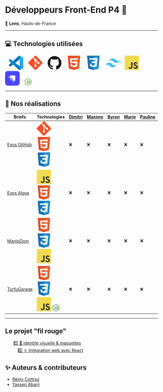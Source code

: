 # Développeurs Front-End P4 🚀

📍 **Lens**, Hauts-de-France

---

## 💻 Technologies utilisées

&nbsp;&nbsp;
![VS Code](./img/vscode.svg)
&nbsp;&nbsp;
![Git](./img/git.svg)
&nbsp;&nbsp;
![GitHub](./img/github.svg)
&nbsp;&nbsp;
![HTML](./img/html.svg)
&nbsp;&nbsp;
![CSS](./img/css.svg)
&nbsp;&nbsp;
![Tailwind](./img/tailwind.svg)
&nbsp;&nbsp;
![JavaScript](./img/javascript.svg)
&nbsp;&nbsp;
![Strapi](./img/strapi.svg)
&nbsp;&nbsp;
<img src="./profile/img/nodejs.svg" width="24" alt="node Logo" />

---

## 🚀 Nos réalisations

| Briefs                                                               | Technologies                                                                                                  | [Dimitri](https://github.com/PandaaxDvlpt) | [Maxime](https://github.com/Maxeile) | [Byron](https://github.com/Drakane) | [Marie](https://github.com/Llewenaa) | [Pauline](https://github.com/Pauline-13) | [Loris](https://github.com/Sirolbfr) | [Laurine](https://github.com/BouchartLaurine) | [Bryan](https://github.com/bryanT062) | [Rachel](https://github.com/arcanom) | [Alireza](https://github.com/AlirezaAlavi7713) | [Tony](https://github.com/Tonny654) | [Sébastien](https://github.com/sebastien-76) | [Luigi](https://github.com/tuirz) | [Nassima](https://github.com/nasskconcept) | [Corentin](https://github.com/arcanom) |
| -------------------------------------------------------------------- | ------------------------------------------------------------------------------------------------------------- | ------------------------------------------ | ------------------------------------ | ----------------------------------- | ------------------------------------ | ---------------------------------------- | ------------------------------------ | --------------------------------------------- | ------------------------------------- | ------------------------------------ | ---------------------------------------------- | ----------------------------------- | -------------------------------------------- | --------------------------------- | ------------------------------------------ | -------------------------------------- |
| [Exos GitHub](https://github.com/2025-dev-Front-Lens-P4/Exos_Github) | ![Git](./img/git.svg) ![HTML](./img/html.svg) ![CSS](./img/css.svg)                                           | ❌                                         | ❌                                   | ❌                                  | ❌                                   | ❌                                       | ❌                                   | ❌                                            | ❌                                    | ❌                                   | ❌                                             | ❌                                  | ❌                                           | ❌                                | ❌                                         | ❌                                     |
| [Exos Algos](https://github.com/2025-dev-Front-Lens-P4/Exos_Algos)   | ![JavaScript](./img/javascript.svg) ![HTML](./img/html.svg) ![CSS](./img/css.svg)                             | ❌                                         | ❌                                   | ❌                                  | ❌                                   | ❌                                       | ❌                                   | ❌                                            | ❌                                    | ❌                                   | ❌                                             | ❌                                  | ❌                                           | ❌                                | ❌                                         | ❌                                     |
| [ManipDom](https://github.com/2025-dev-Front-Lens-P4/ManipDOM)       | ![HTML](./img/html.svg) ![CSS](./img/css.svg) ![JavaScript](./img/javascript.svg)                             | ❌                                         | ❌                                   | ❌                                  | ❌                                   | ❌                                       | ❌                                   | ❌                                            | ❌                                    | ❌                                   | ❌                                             | ❌                                  | ❌                                           | ❌                                | ❌                                         | ❌                                     |
| [TurfuGarage](https://github.com/2025-dev-Front-Lens-P4/TurfuGarage) | ![HTML](./img/html.svg) ![CSS](./img/css.svg) ![JavaScript](./img/javascript.svg) ![NodeJS](./img/nodejs.png) | ❌                                         | ❌                                   | ❌                                  | ❌                                   | ❌                                       | ❌                                   | ❌                                            | ❌                                    | ❌                                   | ❌                                             | ❌                                  | ❌                                           | ❌                                | ❌                                         | ❌                                     |

---

## Le projet "fil rouge"

&emsp;&emsp;[1️⃣ 🎨 Identité visuelle & maquettes](https://github.com/2025-dev-Front-Lens-P4/project-1)  
&emsp;&emsp;&emsp;[2️⃣ ⚛️ Intégration web avec React](https://github.com/2025-dev-Front-Lens-P4/project-2)  

## ✨ Auteurs & contributeurs

- [Rémy Cottrez](https://github.com/RemyCTRZ)
- [Yassen Abarji](https://github.com/yabarji59)
